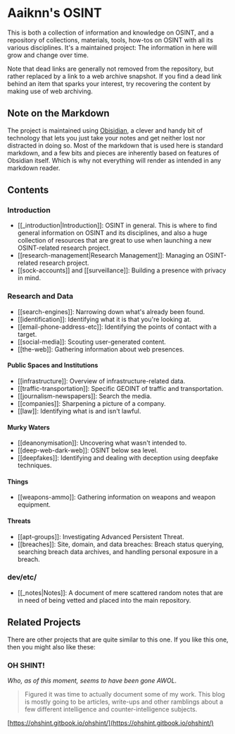 # Aaiknn's OSINT
This is both a collection of information and knowledge on OSINT, and a repository of collections, materials, tools, how-tos on OSINT with all its various disciplines. It's a maintained project: The information in here will grow and change over time.

Note that dead links are generally not removed from the repository, but rather replaced by a link to a web archive snapshot. If you find a dead link behind an item that sparks your interest, try recovering the content by making use of web archiving.

## Note on the Markdown
The project is maintained using [Obisidian](https://obsidian.md/), a clever and handy bit of technology that lets you just take your notes and get neither lost nor distracted in doing so. Most of the markdown that is used here is standard markdown, and a few bits and pieces are inherently based on features of Obsidian itself. Which is why not everything will render as intended in any markdown reader.
## Contents
### Introduction
* [[_introduction|Introduction]]: OSINT in general. This is where to find general information on OSINT and its disciplines, and also a huge collection of resources that are great to use when launching a new OSINT-related research project.
* [[research-management|Research Management]]: Managing an OSINT-related research project.
* [[sock-accounts]] and [[surveillance]]: Building a presence with privacy in mind.
### Research and Data
* [[search-engines]]: Narrowing down what's already been found.
* [[identification]]: Identifying what it is that you're looking at.
* [[email-phone-address-etc]]: Identifying the points of contact with a target.
* [[social-media]]: Scouting user-generated content.
* [[the-web]]: Gathering information about web presences.
#### Public Spaces and Institutions
* [[infrastructure]]: Overview of infrastructure-related data.
* [[traffic-transportation]]: Specific GEOINT of traffic and transportation.
* [[journalism-newspapers]]: Search the media.
* [[companies]]: Sharpening a picture of a company.
* [[law]]: Identifying what is and isn't lawful.
#### Murky Waters
* [[deanonymisation]]: Uncovering what wasn't intended to.
* [[deep-web-dark-web]]: OSINT below sea level.
* [[deepfakes]]: Identifying and dealing with deception using deepfake techniques.
#### Things
* [[weapons-ammo]]: Gathering information on weapons and weapon equipment.
#### Threats
* [[apt-groups]]: Investigating Advanced Persistent Threat.
* [[breaches]]: Site, domain, and data breaches: Breach status querying, searching breach data archives, and handling personal exposure in a breach.
### dev/etc/
* [[_notes|Notes]]: A document of mere scattered random notes that are in need of being vetted and placed into the main repository.
## Related Projects
There are other projects that are quite similar to this one. If you like this one, then you might also like these:
### OH SHINT!
*Who, as of this moment, seems to have been gone AWOL.*

> Figured it was time to actually document some of my work. This blog is mostly going to be articles, write-ups and other ramblings about a few different intelligence and counter-intelligence subjects.

[https://ohshint.gitbook.io/ohshint/](https://ohshint.gitbook.io/ohshint/)
 